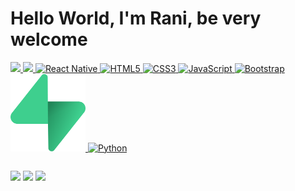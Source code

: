 # Hello World, I'm Rani, be very welcome

<table>
  <a href="https://github.com/Ranixx1">
  <img height="180em" src="https://github-readme-stats.vercel.app/api?username=ranixx1&show_icons=true&theme=tokyonight&include_all_commits=true&count_private=true"/>
  <img height="180em" src="https://github-readme-stats.vercel.app/api/top-langs/?username=ranixx1&layout=compact&langs_count=6&theme=tokyonight"/>
  <img src="https://upload.wikimedia.org/wikipedia/commons/thumb/a/a7/React-icon.svg/539px-React-icon.svg.png" width="120" alt="React Native">
  <img src="https://img.icons8.com/color/2x/html-5.png" width="120" alt="HTML5">
  <img src="https://img.icons8.com/color/2x/css3.png" width="120" alt="CSS3">
  <img src="https://static.vecteezy.com/system/resources/previews/027/127/560/non_2x/javascript-logo-javascript-icon-transparent-free-png.png" width="120" alt="JavaScript">
  <img src="https://img.icons8.com/color/2x/bootstrap.png" width="120" alt="Bootstrap">
  <img src="https://raw.githubusercontent.com/supabase/supabase/master/packages/common/assets/images/supabase-logo-icon.png" width="120" alt="Supabase">
  <img src="https://img.icons8.com/color/2x/python.png" width="120" alt="Python">
</table>

<div> 
  <a href="https://www.instagram.com/ranilton_c/" target="_blank"><img src="https://img.shields.io/badge/-Instagram-%23E4405F?style=for-the-badge&logo=instagram&logoColor=white" target="_blank"></a>
  <a href = "mailto:ranilton0706@gmail.com"><img src="https://img.shields.io/badge/-Gmail-%23333?style=for-the-badge&logo=gmail&logoColor=white" target="_blank"></a>
  <a href="https://www.linkedin.com/in/ranilton-cotsa-de-lima/" target="_blank"><img src="https://img.shields.io/badge/-LinkedIn-%230077B5?style=for-the-badge&logo=linkedin&logoColor=white" target="_blank"></a> 
</div>
